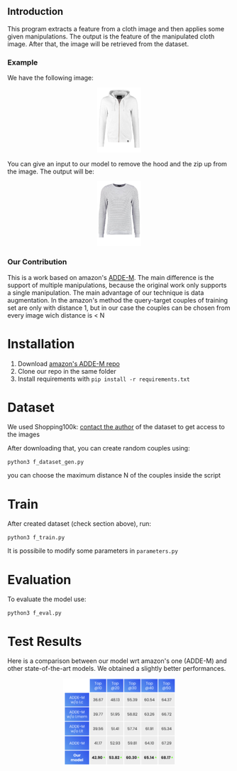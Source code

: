 ## Introduction

This program extracts a feature from a cloth image and then applies some given manipulations. The output is the feature of the manipulated cloth image. After that, the image will be retrieved from the dataset.

### Example

We have the following image:

<p float="left" align="center">
  <img src="docs/cloth1.jpg" width="20%"  />
</p>

You can give an input to our model to remove the hood and the zip up from the image. The output will be:

<p float="left" align="center">
  <img src="docs/cloth2.jpg" width="20%"  />
</p>

### Our Contribution

This is a work based on amazon's [ADDE-M](https://github.com/amzn/fashion-attribute-disentanglement). The main difference is the support of multiple manipulations, because the original work only supports a single manipulation. 
The main advantage of our technique is data augmentation. In the amazon's method the query-target couples of training set are only with distance 1, but in our case the couples can be chosen from every image wich distance is < N

# Installation
1. Download [amazon's ADDE-M repo](https://github.com/amzn/fashion-attribute-disentanglement)
2. Clone our repo in the same folder
3. Install requirements with `pip install -r requirements.txt`

# Dataset
We used Shopping100k: [contact the author](https://sites.google.com/view/kenanemirak/home) of the dataset to get access to the images

After downloading that, you can create random couples using:

```
python3 f_dataset_gen.py
```

you can choose the maximum distance N of the couples inside the script

# Train
After created dataset (check section above), run:
```
python3 f_train.py
```

It is possibile to modify some parameters in `parameters.py`

# Evaluation
To evaluate the model use:
```
python3 f_eval.py
```

# Test Results
Here is a comparison between our model wrt amazon's one (ADDE-M) and other state-of-the-art models. We obtained a slightly better performances.

<p float="left" align="center">
  <img src="docs/results.png" width="50%"  />
</p>

